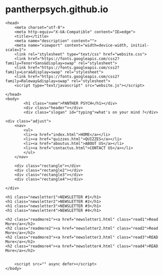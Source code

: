 # pantherpsych.github.io

<!DOCTYPE html>
    <head>
        <meta charset="utf-8">
        <meta http-equiv="X-UA-Compatible" content="IE=edge">
        <title></title>
        <meta name="description" content="">
        <meta name="viewport" content="width=device-width, initial-scale=1">
        <link rel="stylesheet" type="text/css" href="website.css">
        <link href="https://fonts.googleapis.com/css2?family=Tenor+Sans&display=swap" rel="stylesheet">
        <link href="https://fonts.googleapis.com/css2?family=Lora&display=swap" rel="stylesheet">
        <link href="https://fonts.googleapis.com/css2?family=Raleway&display=swap" rel="stylesheet">
        <script type="text/javascript" src="website.js"></script>

    </head>
    <body>
            <h1 class="name">PANTHER PSYCH</h1></div>
            <div class="header"></div>
            <div class="slogan" id="typing">what's on your mind ?</div>
    
    <div class="adjust">
        <nav>
            <ul>
            <li><a href="index.html">HOME</a></li>
            <li><a href="quizzes.html">QUIZZES</a></li>
            <li><a href="aboutus.html">ABOUT US</a></li>
            <li><a href="contactus.html">CONTACT US</a></li>
            </ul>
        </nav>
  
        <div class="rectangle"></div>
        <div class="rectangle2"></div>
        <div class="rectangle3"></div>
        <div class="rectangle4"></div>

    </div>
    
    <h1 class="newsletter1">NEWSLETTER #1</h1>
    <h1 class="newsletter2">NEWSLETTER #2</h1>
    <h1 class="newsletter3">NEWSLETTER #3</h1>
    <h1 class="newsletter4">NEWSLETTER #4</h1>

    <h2 class="readmore1"><a href="newsletter1.html" class="read1">Read More</a></h2>
    <h2 class="readmore2"><a href="newsletter2.html" class="read2">Read More</a></h2>
    <h2 class="readmore3"><a href="newsletter3.html" class="read3">READ More</a></h2>
    <h2 class="readmore4"><a href="newsletter4.html" class="read4">READ More</a></h2>


        <script src="" async defer></script>
    </body>
</html>
